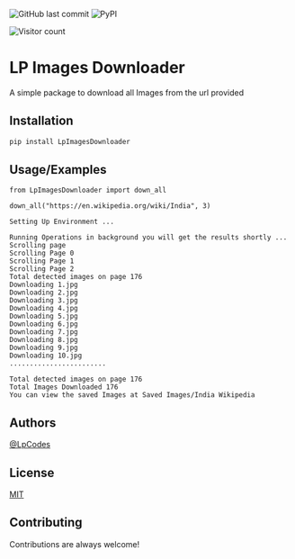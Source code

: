 ![GitHub last commit](https://img.shields.io/github/last-commit/LpCodes/LP-All-Images-Downloader?style=for-the-badge)    ![PyPI](https://img.shields.io/pypi/v/LpImagesDownloader?style=for-the-badge)

![Visitor count](https://shields-io-visitor-counter.herokuapp.com/badge?page=https://github.com/LpCodes/LP-All-Images-Downloader)

# LP Images Downloader

A simple package to download all Images from the url provided


## Installation

```bash
pip install LpImagesDownloader
```
    
    
## Usage/Examples

```
from LpImagesDownloader import down_all

down_all("https://en.wikipedia.org/wiki/India", 3)

Setting Up Environment ... 

Running Operations in background you will get the results shortly ... 
Scrolling page
Scrolling Page 0
Scrolling Page 1
Scrolling Page 2
Total detected images on page 176
Downloading 1.jpg
Downloading 2.jpg
Downloading 3.jpg
Downloading 4.jpg
Downloading 5.jpg
Downloading 6.jpg
Downloading 7.jpg
Downloading 8.jpg
Downloading 9.jpg
Downloading 10.jpg
........................

Total detected images on page 176
Total Images Downloaded 176
You can view the saved Images at Saved Images/India Wikipedia

```

## Authors

[@LpCodes](https://github.com/LpCodes)


## License

[MIT](https://choosealicense.com/licenses/mit/)

## Contributing

Contributions are always welcome!
